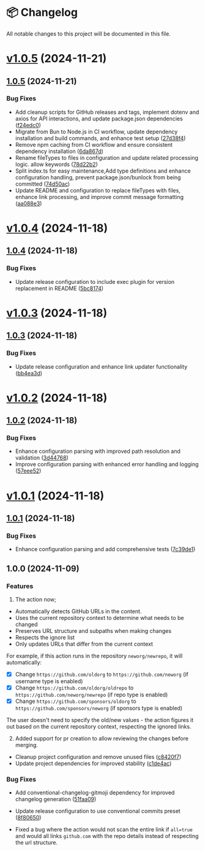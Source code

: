 # 📦 Changelog

All notable changes to this project will be documented in this file.


# [v1.0.5](https://github.com/vixshan/linkapp/compare/v1.0.4...v1.0.5) (2024-11-21)



## [1.0.5](https://github.com/vixshan/linkapp/compare/v1.0.4...v1.0.5) (2024-11-21)

### Bug Fixes

* Add cleanup scripts for GitHub releases and tags, implement dotenv and axios for API interactions, and update package.json dependencies ([f24edc0](https://github.com/vixshan/linkapp/commit/f24edc07329a88c32a321bff3397d9612d9501a5))
* Migrate from Bun to Node.js in CI workflow, update dependency installation and build commands, and enhance test setup ([27d38f4](https://github.com/vixshan/linkapp/commit/27d38f43a2876d43e32b3b9f62ea90630ce945f4))
* Remove npm caching from CI workflow and ensure consistent dependency installation ([6da867d](https://github.com/vixshan/linkapp/commit/6da867d490be047e94a581118537f8d35156a4e9))
* Rename fileTypes to files in configuration and update related processing logic. allow keywords ([78d22b2](https://github.com/vixshan/linkapp/commit/78d22b23462d48ed896c1f9b8208556b97aa2928))
* Split index.ts for easy maintenance,Add type definitions and enhance configuration handling, prevent package.json/bunlock from being committed ([74d50ac](https://github.com/vixshan/linkapp/commit/74d50ace3272a937764bed8d2177f8469f171ebb))
* Update README and configuration to replace fileTypes with files, enhance link processing, and improve commit message formatting ([aa088e3](https://github.com/vixshan/linkapp/commit/aa088e3648c965a14714b05a33dd9e9a6614964c))

# [v1.0.4](https://github.com/vixshan/linkapp/compare/v1.0.3...v1.0.4) (2024-11-18)

## [1.0.4](https://github.com/vixshan/linkapp/compare/v1.0.3...v1.0.4) (2024-11-18)

### Bug Fixes

- Update release configuration to include exec plugin for version replacement in README
  ([5bc8174](https://github.com/vixshan/linkapp/commit/5bc817443aeac80067efd84b047626977688ac68))

# [v1.0.3](https://github.com/vixshan/linkapp/compare/v1.0.2...v1.0.3) (2024-11-18)

## [1.0.3](https://github.com/vixshan/linkapp/compare/v1.0.2...v1.0.3) (2024-11-18)

### Bug Fixes

- Update release configuration and enhance link updater functionality
  ([bb4ea3d](https://github.com/vixshan/linkapp/commit/bb4ea3d34cf9d04ed67af2116f072b02ba8655e0))

# [v1.0.2](https://github.com/vixshan/linkapp/compare/v1.0.1...v1.0.2) (2024-11-18)

## [1.0.2](https://github.com/vixshan/linkapp/compare/v1.0.1...v1.0.2) (2024-11-18)

### Bug Fixes

- Enhance configuration parsing with improved path resolution and validation
  ([3d44768](https://github.com/vixshan/linkapp/commit/3d447682f2bdd02adf5fb0c493a6cb27f4dc1ffa))
- Improve configuration parsing with enhanced error handling and logging
  ([57eee52](https://github.com/vixshan/linkapp/commit/57eee5292e843edce2e5a9b0ee0fad7d2a399584))

# [v1.0.1](https://github.com/vixshan/linkapp/compare/v1.0.0...v1.0.1) (2024-11-18)

## [1.0.1](https://github.com/vixshan/linkapp/compare/v1.0.0...v1.0.1) (2024-11-18)

### Bug Fixes

- Enhance configuration parsing and add comprehensive tests
  ([7c39de1](https://github.com/vixshan/linkapp/commit/7c39de174b2daa8b7a22028670c89e601c951876))

## 1.0.0 (2024-11-09)

### Features

1. The action now;

- Automatically detects GitHub URLs in the content.
- Uses the current repository context to determine what needs to be changed
- Preserves URL structure and subpaths when making changes
- Respects the ignore list
- Only updates URLs that differ from the current context

For example, if this action runs in the repository `neworg/newrepo`, it will automatically:

- [x] Change `https://github.com/oldorg` to `https://github.com/neworg` (if username type is
      enabled)
- [x] Change `https://github.com/oldorg/oldrepo` to `https://github.com/neworg/newrepo` (if repo
      type is enabled)
- [x] Change `https://github.com/sponsors/oldorg` to `https://github.com/sponsors/neworg` (if
      sponsors type is enabled)

The user doesn't need to specify the old/new values - the action figures it out based on the current
repository context, respecting the ignored links.

2. Added support for pr creation to allow reviewing the changes before merging.

- Cleanup project configuration and remove unused files
  ([c8420f7](https://github.com/vixshan/linkapp/commit/c8420f746e3d644f33e7d2f087eb379111bf09b7))
- Update project dependencies for improved stability
  ([c1de4ac](https://github.com/vixshan/linkapp/commit/c1de4acb9ad98283d3c9715376f142a8eda294ce))

### Bug Fixes

- Add conventional-changelog-gitmoji dependency for improved changelog generation
  ([51faa09](https://github.com/vixshan/linkapp/commit/51faa09ea6885ccd1d8b649f7e9c7dcbf9ae03d1))
- Update release configuration to use conventional commits preset
  ([8f80650](https://github.com/vixshan/linkapp/commit/8f8065024aaace790e92354bd4e37056072d74e9))

- Fixed a bug where the action would not scan the entire link if `all=true` and would all links
  `github.com` with the repo details instead of respecting the url structure.
